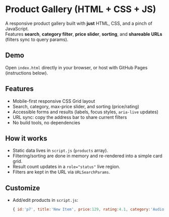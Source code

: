 # Product Gallery (HTML + CSS + JS)

A responsive product gallery built with **just** HTML, CSS, and a pinch of JavaScript.  
Features **search**, **category filter**, **price slider**, **sorting**, and **shareable URLs** (filters sync to query params).

## Demo
Open `index.html` directly in your browser, or host with GitHub Pages (instructions below).

## Features
- Mobile-first responsive CSS Grid layout
- Search, category, max-price slider, and sorting (price/rating)
- Accessible forms and results (labels, focus styles, `aria-live` updates)
- URL sync: copy the address bar to share current filters
- No build tools, no dependencies

## How it works
- Static data lives in `script.js` (`products` array).
- Filtering/sorting are done in memory and re-rendered into a simple card grid.
- Result count updates in a `role="status"` live region.
- Filters are kept in the URL via `URLSearchParams`.

## Customize
- Add/edit products in `script.js`:
  ```js
  { id:'p7', title:'New Item', price:129, rating:4.1, category:'Audio', img:'https://...', desc:'Short blurb.' }